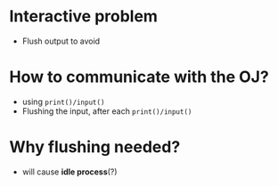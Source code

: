# Interactive problem

- Flush output to avoid

# How to communicate with the OJ?

- using `print()/input()`
- Flushing the input, after each `print()/input()`

# Why flushing needed?

- will cause **idle process**(?)